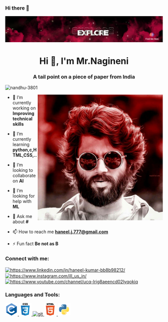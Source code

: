### Hi there 👋

![MasterHead](https://github.com/Nandhu-3801/Nandhu-3801/blob/main/20210708_162059.jpg)

<h1 align="center">Hi 👋, I'm Mr.Nagineni</h1>
<h3 align="center">A tail point on a piece of paper from India</h3>

<p align="left"> <img src="https://komarev.com/ghpvc/?username=nandhu-3801&label=Profile%20views&color=0e75b6&style=flat" alt="nandhu-3801" /> </p>

<img align="right" alt="Coding" width="400" src="https://github.com/Nandhu-3801/Nandhu-3801/blob/main/wp4477493-arjun-reddy-wallpapers.jpg">

- 🔭 I’m currently working on **Improving technical skills**

- 🌱 I’m currently learning **python,c,HTML,CSS,..**

- 👯 I’m looking to collaborate on **AI**

- 🤝 I’m looking for help with **ML**

- 💬 Ask me about **#**

- 📫 How to reach me **haneel.j.777@gmail.com**

- ⚡ Fun fact **Be not as B**

<h3 align="left">Connect with me:</h3>
<p align="left">
<a href="https://www.linkedin.com/in/haneel-kumar-bb8b98212/" target="blank"><img align="center" src="https://raw.githubusercontent.com/rahuldkjain/github-profile-readme-generator/master/src/images/icons/Social/linked-in-alt.svg" alt="https://www.linkedin.com/in/haneel-kumar-bb8b98212/" height="30" width="40" /></a>
<a href="https://www.instagram.com/ill_us_in/" target="blank"><img align="center" src="https://raw.githubusercontent.com/rahuldkjain/github-profile-readme-generator/master/src/images/icons/Social/instagram.svg" alt="https://www.instagram.com/ill_us_in/" height="30" width="40" /></a>
<a href="https://www.youtube.com/channel/UCQ-LrIg8AEeNCD02lYQokiQ" target="blank"><img align="center" src="https://raw.githubusercontent.com/rahuldkjain/github-profile-readme-generator/master/src/images/icons/Social/youtube.svg" alt="https://www.youtube.com/channel/ucq-lrig8aeencd02lyqokiq" height="30" width="40" /></a>
</p>

<h3 align="left">Languages and Tools:</h3>
<p align="left"> <a href="https://www.cprogramming.com/" target="_blank"> <img src="https://raw.githubusercontent.com/devicons/devicon/master/icons/c/c-original.svg" alt="c" width="40" height="40"/> </a> <a href="https://www.w3schools.com/css/" target="_blank"> <img src="https://raw.githubusercontent.com/devicons/devicon/master/icons/css3/css3-original-wordmark.svg" alt="css3" width="40" height="40"/> </a> <a href="https://git-scm.com/" target="_blank"> <img src="https://www.vectorlogo.zone/logos/git-scm/git-scm-icon.svg" alt="git" width="40" height="40"/> </a> <a href="https://www.w3.org/html/" target="_blank"> <img src="https://raw.githubusercontent.com/devicons/devicon/master/icons/html5/html5-original-wordmark.svg" alt="html5" width="40" height="40"/> </a> <a href="https://www.python.org" target="_blank"> <img src="https://raw.githubusercontent.com/devicons/devicon/master/icons/python/python-original.svg" alt="python" width="40" height="40"/> </a> </p>
